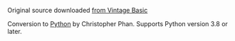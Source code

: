 Original source downloaded [from Vintage Basic](http://www.vintage-basic.net/games.html)

Conversion to [Python](https://www.python.org/about/) by Christopher Phan.
Supports Python version 3.8 or later.
